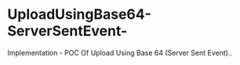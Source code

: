 UploadUsingBase64-ServerSentEvent-
==================================

Implementation - POC Of Upload Using Base 64 (Server Sent Event)..
